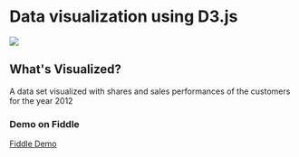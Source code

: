# Data visualization using D3.js

<img src="https://s26.postimg.org/4f4umdckp/Sample_Dashboard.png">

<h2>What's Visualized?</h2>
<p> A data set visualized with shares and sales performances of the customers for the year 2012</p>

<h3> Demo on Fiddle </h3>
<a href="https://jsfiddle.net/AishwaryaSivakumar/upzhzg86/2/">Fiddle Demo</a>
 
